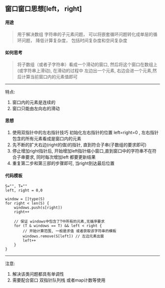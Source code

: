 ## 窗口窗口思想[left， right]

#### 用途
> 用于解决数组 字符串的子元素问题， 
> 可以将嵌套循环问题转化成单层的循环问题， 降低计算复杂度， 包括时间复杂度和空间复杂度
>

#### 如何思考
> 将子数组（或者子字符串）看成一个滑动的窗口, 然后将这个窗口在数组上(或字符串上滑动), 在滑动的过程中 
> 左边出一个元素, 右边会进一个元素,然后计算当前窗口内的元素值即可
----
特点:
1. 窗口内的元素是连续的
2. 窗口只能由左向右的滑动

#### 思想
1. 使用双指针中的左右指针技巧  初始化左右指针的位置 left=right=0 , 左右指针包含的所有元素看成是窗口内的元素
2. 先不断的扩大右边(right的值)的指针, 直到符合子串(子数组的要求即可)
3. 停止增加right指针后, 开始增加left指针缩小窗口,直到窗口中的字符串不在符合子串要求, 同时每次增加left 都要更新结果
4. 重复第二步和第三部的步骤即可, 当right到达最后位置

#### 代码模板
```
S="", T=""
left, right = 0,0

window = []type(S)
for right < len(S) {
    windows.push(s[right])
    right++

    // 保证 windows中包含了T中所有的元素,无循序要求
    for (T & windows == T) && left < right {
        // 开始计算范围, 一般是求值 或者获取该字符串的模板
        windows.remove(S[left]) // 左边元素出窗
        left++
    }
} 
```
---
注意:
1. 解决该类问题都具有单调性
2. 需要配合窗口 双指针队列栈 或者map计数等使用
